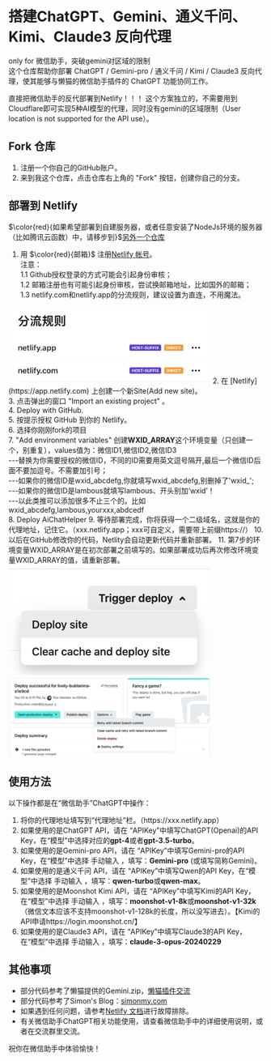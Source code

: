 # 搭建ChatGPT、Gemini、通义千问、Kimi、Claude3 反向代理
only for 微信助手，突破gemini对区域的限制<br>
这个仓库帮助你部署 ChatGPT / Gemini-pro / 通义千问 / Kimi / Claude3 反向代理，使其能够与懒猫的微信助手插件的 ChatGPT 功能协同工作。

直接把微信助手的反代部署到Netlify！！！
这个方案独立的，不需要用到Cloudflare即可实现5种AI模型的代理，同时没有gemini的区域限制（User location is not supported for the API use）。

## Fork 仓库

1. 注册一个你自己的GitHub账户。
2. 来到我这个仓库，点击仓库右上角的 "Fork" 按钮，创建你自己的分支。

## 部署到 Netlify
$\color{red}{如果希望部署到自建服务器，或者任意安装了NodeJs环境的服务器（比如腾讯云函数）中，请移步到}$[另外一个仓库](https://github.com/GeekinGH/AiChatHelperNodejs)<br>
1. 用 $\color{red}{邮箱}$ 注册[Netlify 帐号](https://app.netlify.com/signup/)。<br>
注意：<br>
1.1 Github授权登录的方式可能会引起身份审核；<br>
1.2 邮箱注册也有可能引起身份审核，尝试换邮箱地址，比如国外的邮箱；<br>
1.3 netlify.com和netlify.app的分流规则，建议设置为直连，不用魔法。<br>
<img src="./images/rules_netlify.jpg" width="400px">
2. 在 [Netlify](https://app.netlify.com) 上创建一个新Site(Add new site)。<br>
3. 点击弹出的窗口 "Import an existing project" 。<br>
4. Deploy with GitHub.<br>
5. 按提示授权 GitHub 到你的 Netlify。<br>
6. 选择你刚刚fork的项目<br>
7. "Add environment variables" 创建<B>WXID_ARRAY</B>这个环境变量（只创建一个，别重复），values值为：微信ID1,微信ID2,微信ID3 <br>
---替换为你需要授权的微信ID，不同的ID需要用英文逗号隔开,最后一个微信ID后面不要加逗号。不需要加引号； <br>
---如果你的微信ID是wxid_abcdefg,你就填写wxid_abcdefg,别删掉了'wxid_'; <br>
---如果你的微信ID是lambous就填写lambous、开头别加‘wxid’！ <br>
---以此类推可以添加很多不止三个的。比如 wxid_abcdefg,lambous,yourxxx,abdcedf <br>
8. Deploy AiChatHelper
9. 等待部署完成，你将获得一个二级域名，这就是你的代理地址，记住它。（xxx.netlify.app；xxx可自定义，需要带上前缀https&#58;&#47;&#47;）
10. 以后在GitHub修改你的代码，Netlity会自动更新代码并重新部署。
11. 第7步的环境变量WXID_ARRAY是在初次部署之前填写的。如果部署成功后再次修改环境变量WXID_ARRAY的值，请重新部署。
<img src="./images/deploySite.png" width="400px"><img src="./images/configure-builds-retry-deploy-dropdown.png" width="400px">

## 使用方法
以下操作都是在“微信助手”ChatGPT中操作：
1. 将你的代理地址填写到“代理地址”栏。（https&#58;&#47;&#47;xxx.netlify.app）
2. 如果使用的是ChatGPT API，请在 “APIKey”中填写ChatGPT(Openai)的API Key，在“模型”中选择对应的<B>gpt-4</B>或者<B>gpt-3.5-turbo</B>。
3. 如果使用的是Gemini-pro API，请在 “APIKey”中填写Gemini-pro的API Key，在“模型”中选择 手动输入 ，填写：<B>Gemini-pro</B> (或填写简称Gemini)。
4. 如果使用的是通义千问 API，请在 “APIKey”中填写Qwen的API Key，在“模型”中选择 手动输入 ，填写：<B>qwen-turbo</B>或<B>qwen-max</B>。
5. 如果使用的是Moonshot Kimi API，请在 “APIKey”中填写Kimi的API Key，在“模型”中选择 手动输入 ，填写：<B>moonshot-v1-8k</B>或<B>moonshot-v1-32k</B>（微信文本应该不支持moonshot-v1-128k的长度，所以没写进去）。【Kimi的API申请https://login.moonshot.cn/】
6. 如果使用的是Claude3 API，请在 “APIKey”中填写Claude3的API Key，在“模型”中选择 手动输入 ，填写：<B>claude-3-opus-20240229</B>

## 其他事项
- 部分代码参考了懒猫提供的Gemini.zip，[懒猫插件交流](https://t.me/maogroup)
- 部分代码参考了Simon's Blog：[simonmy.com](https://simonmy.com/posts/使用netlify反向代理google-palm-api.html)
- 如果遇到任何问题，请参考[Netlify 文档](https://docs.netlify.com)进行故障排除。
- 有关微信助手ChatGPT相关功能使用，请查看微信助手中的详细使用说明，或者在交流群里交流。

祝你在微信助手中体验愉快！

